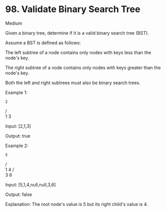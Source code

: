 # 98. Validate Binary Search Tree

Medium


Given a binary tree, determine if it is a valid binary search tree (BST).

Assume a BST is defined as follows:

The left subtree of a node contains only nodes with keys less than the node's key.

The right subtree of a node contains only nodes with keys greater than the node's key.

Both the left and right subtrees must also be binary search trees.
 

Example 1:

    2
   / \
  1   3

Input: [2,1,3]

Output: true

Example 2:

    5
   / \
  1   4
     / \
    3   6

Input: [5,1,4,null,null,3,6]

Output: false

Explanation: The root node's value is 5 but its right child's value is 4.
